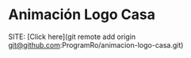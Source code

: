 # Animación Logo Casa

SITE: [Click here](git remote add origin git@github.com:ProgramRo/animacion-logo-casa.git)
